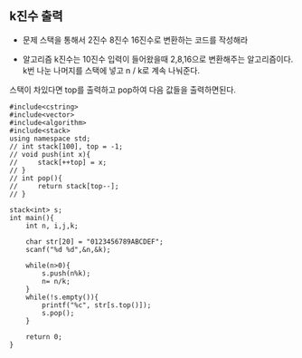## k진수 출력

* 문제 
스택을 통해서 2진수 8진수 16진수로 변환하는 코드를 작성해라

* 알고리즘
k진수는 10진수 입력이 들어왔을때 2,8,16으로 변환해주는 알고리즘이다. 
k번 나눈 나머지를 스택에 넣고 n / k로 계속 나눠준다.

스택이 차있다면 top를 출력하고 pop하여 다음 값들을 출력하면된다. 

```
#include<cstring>
#include<vector>
#include<algorithm>
#include<stack>
using namespace std;
// int stack[100], top = -1;
// void push(int x){
//     stack[++top] = x;
// }
// int pop(){
//     return stack[top--];
// }

stack<int> s;
int main(){
    int n, i,j,k;

    char str[20] = "0123456789ABCDEF";
    scanf("%d %d",&n,&k);

    while(n>0){
        s.push(n%k);
        n= n/k;
    }
    while(!s.empty()){
        printf("%c", str[s.top()]);
        s.pop();
    }

    return 0;
}
```